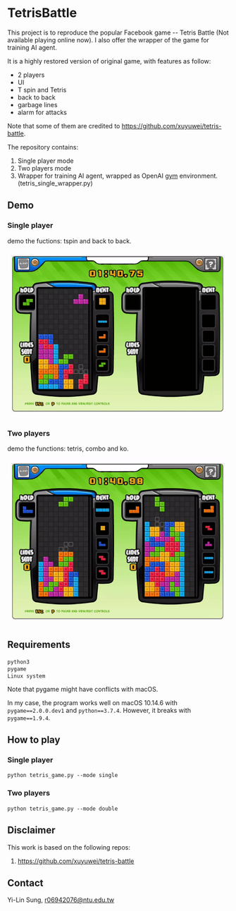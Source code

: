 # **TetrisBattle**

This project is to reproduce the popular Facebook game -- Tetris Battle (Not available playing online now). I also offer the wrapper of the game for training AI agent.

It is a highly restored version of original game, with features as follow: <br/>
- 2 players <br/>
- UI  <br/>
- T spin and Tetris <br/>
- back to back <br/>
- garbage lines <br/>
- alarm for attacks <br/>

Note that some of them are credited to https://github.com/xuyuwei/tetris-battle.

The repository contains:

1. Single player mode
2. Two players mode
3. Wrapper for training AI agent, wrapped as OpenAI [gym](https://github.com/openai/gym) environment. (tetris_single_wrapper.py)

## **Demo**


### Single player

demo the fuctions: tspin and back to back.

![single player](imgs/demo_single.gif)

### Two players

demo the functions: tetris, combo and ko.

![two player](imgs/demo_double.gif)

## **Requirements**
```
python3 
pygame 
Linux system 
```

Note that pygame might have conflicts with macOS. <br/>

In my case, the program works well on macOS 10.14.6 with `pygame==2.0.0.dev1` and `python==3.7.4`. However, it breaks with `pygame==1.9.4`.

## **How to play**

### Single player

```
python tetris_game.py --mode single
```

### Two players

```
python tetris_game.py --mode double
```

## **Disclaimer**

This work is based on the following repos: <br/>
1. https://github.com/xuyuwei/tetris-battle

## **Contact**
Yi-Lin Sung, r06942076@ntu.edu.tw